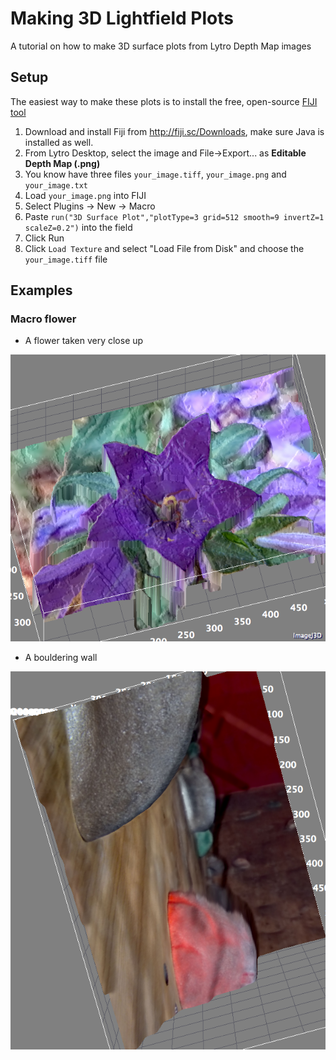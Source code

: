 Making 3D Lightfield Plots
===================

A tutorial on how to make 3D surface plots from Lytro Depth Map images

## Setup

The easiest way to make these plots is to install the free, open-source [FIJI tool](http://fiji.sc/)

1. Download and install Fiji from http://fiji.sc/Downloads, make sure Java is installed as well. 
2. From Lytro Desktop, select the image and File->Export... as __Editable Depth Map (.png)__
3. You know have three files ```your_image.tiff```, ```your_image.png``` and ```your_image.txt```
4. Load ```your_image.png``` into FIJI
5. Select Plugins -> New -> Macro
6. Paste ```run("3D Surface Plot","plotType=3 grid=512 smooth=9 invertZ=1 scaleZ=0.2")``` into the field
7. Click Run
8. Click ```Load Texture``` and select "Load File from Disk" and choose the ```your_image.tiff``` file

## Examples
### Macro flower
- A flower taken very close up 

![A flower taken very close up](Flower.png)
- A bouldering wall

![Bouldering wall](Rock_Climbing.png)
